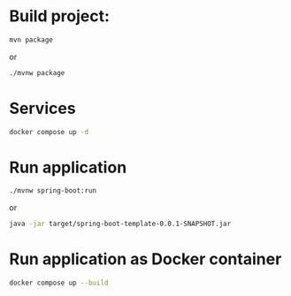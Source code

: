 # Build project:
```bash
mvn package
 ```

or 

```bash
./mvnw package
```

# Services

```bash
docker compose up -d
```

# Run application
```bash
./mvnw spring-boot:run
```

or

```bash
java -jar target/spring-boot-template-0.0.1-SNAPSHOT.jar
```


# Run application as Docker container

```bash
docker compose up --build
```